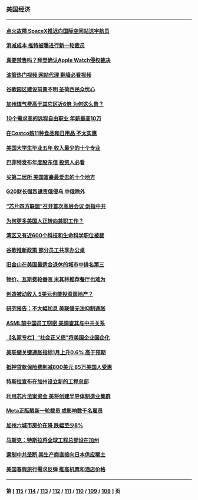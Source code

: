 ### 美国经济
---
#### [点火故障 SpaceX推迟向国际空间站送宇航员](../../pages/ncid1078158/n13939487.md?02280845) 
#### [消减成本 推特被曝进行新一轮裁员](../../pages/ncid1078158/n13939475.md?02280845) 
#### [真要禁售吗？拜登确认Apple Watch侵权裁决](../../pages/ncid1078158/n13939225.md?02280845) 
#### [油管热门视频 网站代理 翻墙必看视频](http://138.2.39.72:81/youtube.html?epic-marker?02280845)
#### [谷歌园区建设前景不明 圣荷西民众忧心](../../pages/ncid1078158/n13939148.md?02280845) 
#### [加州煤气费高于其它区近6倍 为何这么贵？](../../pages/ncid1078158/n13939111.md?02280845) 
#### [10个需求高的远程自由职业 年薪最高10万](../../pages/ncid1078158/n13933143.md?02280845) 
#### [在Costco购11种食品和日用品 不太实惠](../../pages/ncid1078158/n13926811.md?02280845) 
#### [美国大学生毕业五年 收入最少的十个专业](../../pages/ncid1078158/n13938257.md?02280845) 
#### [巴菲特发布年度股东信 投资人必看](../../pages/ncid1078158/n13938230.md?02280845) 
#### [买第二居所 美国富豪最爱去的十个地方](../../pages/ncid1078158/n13938247.md?02280845) 
#### [G20财长强烈谴责俄侵乌 中俄除外](../../pages/ncid1078158/n13938118.md?02280845) 
#### [“芯片四方联盟”召开首次高层会议 剑指中共](../../pages/ncid1078158/n13938194.md?02280845) 
#### [为何更多美国人正转向兼职工作？](../../pages/ncid1078158/n13938147.md?02280845) 
#### [湾区又有近600个科技和生命科学职位被裁](../../pages/ncid1078158/n13937954.md?02280845) 
#### [谷歌推新政策   部分员工共享办公桌](../../pages/ncid1078158/n13937946.md?02280845) 
#### [旧金山在美国最适合退休的城市中排名第三](../../pages/ncid1078158/n13937878.md?02280845) 
#### [物价、瓦斯费轮番涨 米其林推荐餐厅也难为](../../pages/ncid1078158/n13937880.md?02280845) 
#### [创造被动收入 5美元也能投资房地产？](../../pages/ncid1078158/n13937819.md?02280845) 
#### [研究报告：不大幅加息 美联储无法抑制通胀](../../pages/ncid1078158/n13937657.md?02280845) 
#### [ASML前中国员工窃密 美调查其与中共关系](../../pages/ncid1078158/n13937721.md?02280845) 
#### [【名家专栏】“社会正义债”将美国企业国企化](../../pages/ncid1078158/n13937313.md?02280845) 
#### [美联储关键通胀指标1月上升0.6% 高于预期](../../pages/ncid1078158/n13937502.md?02280845) 
#### [抵押贷款保险费削减800美元 85万美国人受惠](../../pages/ncid1078158/n13936952.md?02280845) 
#### [特斯拉宣布在加州设立新的工程总部](../../pages/ncid1078158/n13937054.md?02280845) 
#### [利用芯片法案资金 美将创建半导体制造业集群](../../pages/ncid1078158/n13936639.md?02280845) 
#### [Meta正酝酿新一轮裁员 或影响数千名雇员](../../pages/ncid1078158/n13935946.md?02280845) 
#### [加州六城市房价在降 跌幅至少8%](../../pages/ncid1078158/n13935988.md?02280845) 
#### [马斯克：特斯拉将全球工程总部设在加州](../../pages/ncid1078158/n13935859.md?02280845) 
#### [遏制中共垄断 美生产商直接向日本供应稀土](../../pages/ncid1078158/n13935770.md?02280845) 
#### [美国春假旅行需求反弹 推高机票和酒店价格](../../pages/ncid1078158/n13935075.md?02280845) 

---
#### 第 [ [115](./115.md?02280845) / [114](./114.md?02280845) / [113](./113.md?02280845) / [112](./112.md?02280845) / [111](./111.md?02280845) / [110](./110.md?02280845) / [109](./109.md?02280845) / [108](./108.md?02280845) ] 页
